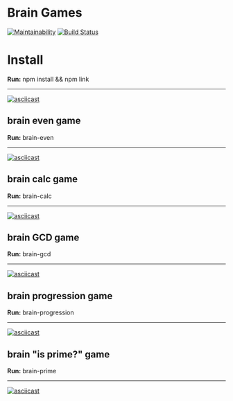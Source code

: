 # Brain Games
[![Maintainability](https://api.codeclimate.com/v1/badges/3eac9d479da9284e7120/maintainability)](https://codeclimate.com/github/dmitry-makovsky/project-lvl1-s504/maintainability) [![Build Status](https://travis-ci.org/dmitry-makovsky/project-lvl1-s504.svg?branch=master)](https://travis-ci.org/dmitry-makovsky/project-lvl1-s504)

# Install

**Run:** npm install && npm link
___
[![asciicast](https://asciinema.org/a/gwZoBMGh3QU73a6wP1wqkbF4V.svg)](https://asciinema.org/a/gwZoBMGh3QU73a6wP1wqkbF4V)


## brain even game

**Run:** brain-even
___
[![asciicast](https://asciinema.org/a/aqm1Thg2rODcHRYYVkV3PJRCq.svg)](https://asciinema.org/a/aqm1Thg2rODcHRYYVkV3PJRCq)

## brain calc game

**Run:** brain-calc
___
[![asciicast](https://asciinema.org/a/wlTNPxFrQ5rTK4nmdUb9ibsoo.svg)](https://asciinema.org/a/wlTNPxFrQ5rTK4nmdUb9ibsoo)

## brain GCD game

**Run:** brain-gcd
___
[![asciicast](https://asciinema.org/a/2qk3sSY4yjWkMn97ggqFHNP4h.svg)](https://asciinema.org/a/2qk3sSY4yjWkMn97ggqFHNP4h)

## brain progression game

**Run:** brain-progression
___
[![asciicast](https://asciinema.org/a/naNM6yizXbmMISWtISJOxYEie.svg)](https://asciinema.org/a/naNM6yizXbmMISWtISJOxYEie)

## brain "is prime?" game

**Run:** brain-prime
___
[![asciicast](https://asciinema.org/a/xg0fqtqAufRlizvwIZUxsaFN9.svg)](https://asciinema.org/a/xg0fqtqAufRlizvwIZUxsaFN9)